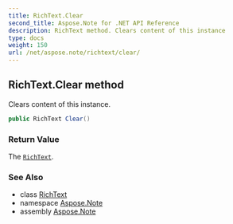 ```yaml
---
title: RichText.Clear
second_title: Aspose.Note for .NET API Reference
description: RichText method. Clears content of this instance
type: docs
weight: 150
url: /net/aspose.note/richtext/clear/
---
```

## RichText.Clear method

Clears content of this instance.

```csharp
public RichText Clear()
```

### Return Value

The [`RichText`](../).

### See Also

* class [RichText](../)
* namespace [Aspose.Note](../../richtext/)
* assembly [Aspose.Note](../../../)


